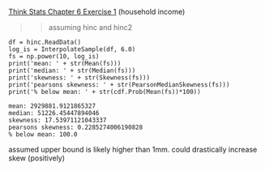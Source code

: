 [Think Stats Chapter 6 Exercise 1](http://greenteapress.com/thinkstats2/html/thinkstats2007.html#toc60) (household income)

>> assuming hinc and hinc2

```
df = hinc.ReadData()
log_is = InterpolateSample(df, 6.0)
fs = np.power(10, log_is)
print('mean: ' + str(Mean(fs)))
print('median: ' + str(Median(fs)))
print('skewness: ' + str(Skewness(fs)))
print('pearsons skewness: ' + str(PearsonMedianSkewness(fs)))
print('% below mean: ' + str(cdf.Prob(Mean(fs))*100))
```

```
mean: 2929881.9121865327
median: 51226.45447894046
skewness: 17.53971121043337
pearsons skewness: 0.2285274006190828
% below mean: 100.0
```

assumed upper bound is likely higher than 1mm. could drastically increase skew (positively)

